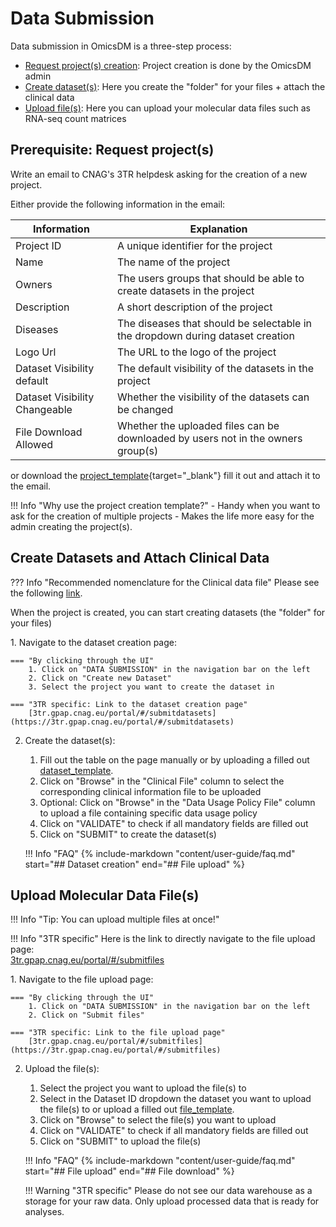 # Data Submission

Data submission in OmicsDM is a three-step process:

- [Request project(s) creation](#prerequisite-request-projects): Project creation is done by the OmicsDM admin
- [Create dataset(s)](#step-2-create-datasets): Here you create the "folder" for your files + attach the clinical data
- [Upload file(s)](#step-3-upload-files): Here you can upload your molecular data files such as RNA-seq count matrices

## Prerequisite: Request project(s) 

Write an email to CNAG's 3TR helpdesk asking for the creation of a new project.

Either provide the following information in the email:

| Information | Explanation |
| --- | --- |
| Project ID | A unique identifier for the project |
| Name | The name of the project |
| Owners | The users groups that should be able to create datasets in the project |
| Description | A short description of the project |
| Diseases | The diseases that should be selectable in the dropdown during dataset creation |
| Logo Url | The URL to the logo of the project |
| Dataset Visibility default | The default visibility of the datasets in the project |
| Dataset Visibility Changeable | Whether the visibility of the datasets can be changed |
| File Download Allowed | Whether the uploaded files can be downloaded by users not in the owners group(s)|

or download the [project_template](https://github.com/CNAG-Biomedical-Informatics/omicsdm-documentation/blob/main/omicsdm_templates/project_template.tsv){target="_blank"} 
fill it out and attach it to the email.

!!! Info "Why use the project creation template?" 
    - Handy when you want to ask for the creation of multiple projects
    - Makes the life more easy for the admin creating the project(s).

## Create Datasets and Attach Clinical Data

??? Info "Recommended nomenclature for the Clinical data file"
    Please see the following [link](../../3tr-specific/clinical-data-nomenclature.md).
    
When the project is created, you can start creating datasets (the "folder" for your files)

<div class="grid" markdown>
1. Navigate to the dataset creation page:

    === "By clicking through the UI"
        1. Click on "DATA SUBMISSION" in the navigation bar on the left
        2. Click on "Create new Dataset"
        3. Select the project you want to create the dataset in

    === "3TR specific: Link to the dataset creation page"
        [3tr.gpap.cnag.eu/portal/#/submitdatasets](https://3tr.gpap.cnag.eu/portal/#/submitdatasets)
        
2. Create the dataset(s):
    1. Fill out the table on the page manually 
    or by uploading a filled out 
    [dataset_template](
        https://github.com/CNAG-Biomedical-Informatics/omicsdm-documentation/blob/main/omicsdm_templates/project_template.tsv
     "Tip: Handy when you want to create multiple datasets").
    2. Click on "Browse" in the "Clinical File" column to select the corresponding clinical information file to be uploaded
    3. Optional: Click on "Browse" in the "Data Usage Policy File" column to upload a file containing specific data usage policy
    4. Click on "VALIDATE" to check if all mandatory fields are filled out
    5. Click on "SUBMIT" to create the dataset(s)

    !!! Info "FAQ"
        {% include-markdown "content/user-guide/faq.md" start="## Dataset creation" end="## File upload" %}
</div>

## Upload Molecular Data File(s)
!!! Info "Tip: You can upload multiple files at once!"

!!! Info "3TR specific"
    Here is the link to directly navigate to the file upload page:  
    [3tr.gpap.cnag.eu/portal/#/submitfiles](https://3tr.gpap.cnag.eu/portal/#/submitfiles)

<div class="grid" markdown>
1. Navigate to the file upload page:

    === "By clicking through the UI"
        1. Click on "DATA SUBMISSION" in the navigation bar on the left
        2. Click on "Submit files"

    === "3TR specific: Link to the file upload page"
        [3tr.gpap.cnag.eu/portal/#/submitfiles](https://3tr.gpap.cnag.eu/portal/#/submitfiles)
    
2. Upload the file(s):
    1. Select the project you want to upload the file(s) to
    2. Select in the Dataset ID dropdown the dataset 
    you want to upload the file(s) to or upload a filled out 
    [file_template](
        https://github.com/CNAG-Biomedical-Informatics/omicsdm-documentation/blob/main/omicsdm_templates/file_template.tsv
     "Tip: Handy when you want to upload multiple files to different datasets").
    3. Click on "Browse" to select the file(s) you want to upload
    4. Click on "VALIDATE" to check if all mandatory fields are filled out
    5. Click on "SUBMIT" to upload the file(s)

    !!! Info "FAQ"
        {% include-markdown "content/user-guide/faq.md" start="## File upload" end="## File download" %}

    !!! Warning "3TR specific"
        Please do not see our data warehouse as a storage for your raw data.
        Only upload processed data that is ready for analyses.
</div>
